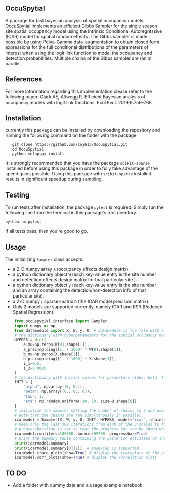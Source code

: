 OccuSpytial
-----------

A package for fast bayesian analysis of spatial occupancy models. OccuSpytial implements an efficient Gibbs Sampler for the single season site spatial occupancy model using the Intrinsic Conditional Autoregressive (ICAR) model for spatial random effects. The Gibbs sampler is made possible by using Polya-Gamma data-augmentation to obtain closed form expressions for the full conditional distributions of the parameters of interest when using the logit link function to model the occupancy and detection probabilities. Multiple chains of the Gibbs sampler are ran in parallel.

References
----------
For more information regarding this implementation please refer to the following paper:
Clark AE, Altwegg R. Efficient Bayesian analysis of occupancy models with logit link functions. Ecol Evol. 2019;9:756–768.

Installation
------------
currently this package can be installed by downloading the repository and running the following command on the folder with the package:
```
   git clone https://github.com/zoj613/OccuSpytial.git
   cd OccuSpytial
   python setup.py install
```
 
It is strongly recommended that you have the package `scikit-sparse` installed before using this package in order to fully take advantage of the speed gains possible. Using this package with `scikit-sparse` installed results in significant speedup during sampling.

Testing
-------
To run tests after installation, the package `pytest` is required. Simply run
the following line from the terminal in this package's root directory.
```
python -m pytest
```
If all tests pass, then you're good to go.

Usage
-----
The initializing `Sampler` class accepts:

* a 2-D numpy array `X` (occupancy effects design matrix).
* a python dictionary object `W` (each key-value entry is the site number and detection effects design matrix for that particular site ).
* a python dictionary object `y` (each key-value entry is the site number and an array containing the detection/non-detection info of that particular site).
* a 2-D numpy / sparse-matrix `Q` (the ICAR model precision matrix).
* Only 2 models are supported currently, namely ICAR and RSR (Reduced Spatial Regression).
```python
    from occuspytial.interface import Sampler
    import numpy as np
    from datamodule import X, W, y, Q  # datamodule is the file with all the arrays X, W, y and Q
    # the dictionary with hyperparameters for the spatial occupancy model
    HYPERS = dict(
        a_mu=np.zeros(W[0].shape[1]),
        a_prec=np.diag([1. / 1000] * W[0].shape[1]),
        b_mu=np.zeros(X.shape[1]),
        b_prec=np.diag([1. / 1000] * X.shape[1]),
        i_1=0.5,
        i_2=0.0005
    )
    # the dictionary with initial values for parameters alpha, beta, tau & eta
    INIT = {
        "alpha": np.array([0, 0.]),
        "beta": np.array([0., 0., 0]),
        "tau": 1,
        "eta": np.random.uniform(-10, 10, size=Q.shape[0])
    }
    # initialize the sampler setting the number of chains to 3 and using the icar model for the spatial random effects
    # note that the chains are ran simultanously in parallel.
    icarmodel = Sampler(X, W, y, Q, INIT, HYPERS, model='icar', chains=3)
    # keep only the last 300 iterations from each of the 3 chains to form a chain with 900 samples per parameter.
    # progressbar=True is set so that the progress bar can be shown while the sampler is running.
    icarmodel.run(iters=100000, burnin=99700, progressbar=True)
    # print the summary table containing the posterior estimates of the parameters, their standard errors and convergence diagnostics info
    print(icarmodel.summary)
    print(icarmodel.summary[0][1])  # indexing is supported.
    icarmodel.trace_plots(show=True) # display the traceplots of the parameters 
    icarmodel.corr_plots(show=True) # display the correlation plots
 ```
TO DO
-----
* Add a folder with dummy data and a usage example notebook.
